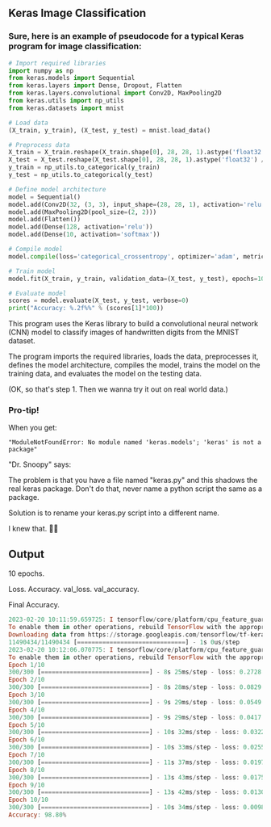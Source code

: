 ## Keras Image Classification

### Sure, here is an example of pseudocode for a typical Keras program for image classification:

```py
# Import required libraries
import numpy as np
from keras.models import Sequential
from keras.layers import Dense, Dropout, Flatten
from keras.layers.convolutional import Conv2D, MaxPooling2D
from keras.utils import np_utils
from keras.datasets import mnist

# Load data
(X_train, y_train), (X_test, y_test) = mnist.load_data()

# Preprocess data
X_train = X_train.reshape(X_train.shape[0], 28, 28, 1).astype('float32') / 255
X_test = X_test.reshape(X_test.shape[0], 28, 28, 1).astype('float32') / 255
y_train = np_utils.to_categorical(y_train)
y_test = np_utils.to_categorical(y_test)

# Define model architecture
model = Sequential()
model.add(Conv2D(32, (3, 3), input_shape=(28, 28, 1), activation='relu'))
model.add(MaxPooling2D(pool_size=(2, 2)))
model.add(Flatten())
model.add(Dense(128, activation='relu'))
model.add(Dense(10, activation='softmax'))

# Compile model
model.compile(loss='categorical_crossentropy', optimizer='adam', metrics=['accuracy'])

# Train model
model.fit(X_train, y_train, validation_data=(X_test, y_test), epochs=10, batch_size=200)

# Evaluate model
scores = model.evaluate(X_test, y_test, verbose=0)
print("Accuracy: %.2f%%" % (scores[1]*100))
```

This program uses the Keras library to build a convolutional neural network (CNN) model to classify images of handwritten digits from the MNIST dataset.

The program imports the required libraries, loads the data, preprocesses it, defines the model architecture, compiles the model, trains the model on the training data, and evaluates the model on the testing data.

(OK, so that's step 1.  Then we wanna try it out on real world data.)

### Pro-tip!

When you get:

```
"ModuleNotFoundError: No module named 'keras.models'; 'keras' is not a package"
```

"Dr. Snoopy" says:

The problem is that you have a file named "keras.py" and this shadows the real keras package. Don't do that, never name a python script the same as a package.

Solution is to rename your keras.py script into a different name.

I knew that. 🤦‍♀️

## Output

10 epochs.

Loss. Accuracy. val\_loss. val\_accuracy.

Final Accuracy.

```haskell
2023-02-20 10:11:59.659725: I tensorflow/core/platform/cpu_feature_guard.cc:193] This TensorFlow binary is optimized with oneAPI Deep Neural Network Library (oneDNN) to use the following CPU instructions in performance-critical operations:  AVX2 FMA
To enable them in other operations, rebuild TensorFlow with the appropriate compiler flags.
Downloading data from https://storage.googleapis.com/tensorflow/tf-keras-datasets/mnist.npz
11490434/11490434 [==============================] - 1s 0us/step
2023-02-20 10:12:06.070775: I tensorflow/core/platform/cpu_feature_guard.cc:193] This TensorFlow binary is optimized with oneAPI Deep Neural Network Library (oneDNN) to use the following CPU instructions in performance-critical operations:  AVX2 FMA
To enable them in other operations, rebuild TensorFlow with the appropriate compiler flags.
Epoch 1/10
300/300 [==============================] - 8s 25ms/step - loss: 0.2728 - accuracy: 0.9240 - val_loss: 0.1027 - val_accuracy: 0.9719
Epoch 2/10
300/300 [==============================] - 8s 28ms/step - loss: 0.0829 - accuracy: 0.9762 - val_loss: 0.0624 - val_accuracy: 0.9796
Epoch 3/10
300/300 [==============================] - 9s 29ms/step - loss: 0.0549 - accuracy: 0.9840 - val_loss: 0.0545 - val_accuracy: 0.9821
Epoch 4/10
300/300 [==============================] - 9s 29ms/step - loss: 0.0417 - accuracy: 0.9875 - val_loss: 0.0425 - val_accuracy: 0.9856
Epoch 5/10
300/300 [==============================] - 10s 32ms/step - loss: 0.0322 - accuracy: 0.9906 - val_loss: 0.0445 - val_accuracy: 0.9849
Epoch 6/10
300/300 [==============================] - 10s 33ms/step - loss: 0.0255 - accuracy: 0.9925 - val_loss: 0.0423 - val_accuracy: 0.9858
Epoch 7/10
300/300 [==============================] - 11s 37ms/step - loss: 0.0197 - accuracy: 0.9945 - val_loss: 0.0387 - val_accuracy: 0.9870
Epoch 8/10
300/300 [==============================] - 13s 43ms/step - loss: 0.0175 - accuracy: 0.9948 - val_loss: 0.0406 - val_accuracy: 0.9867
Epoch 9/10
300/300 [==============================] - 13s 42ms/step - loss: 0.0130 - accuracy: 0.9963 - val_loss: 0.0395 - val_accuracy: 0.9877
Epoch 10/10
300/300 [==============================] - 10s 34ms/step - loss: 0.0098 - accuracy: 0.9974 - val_loss: 0.0392 - val_accuracy: 0.9880
Accuracy: 98.80%
```